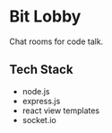# Bit Lobby

Chat rooms for code talk.

## Tech Stack

-   node.js
-   express.js
-   react view templates
-   socket.io
